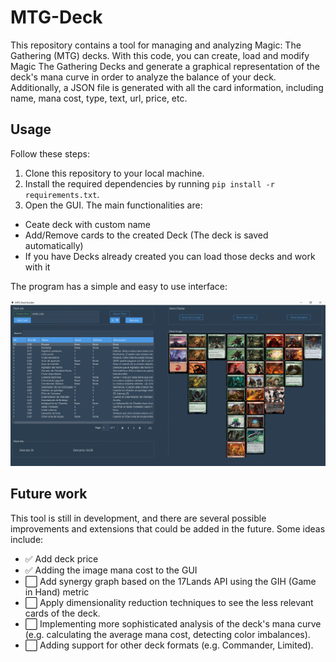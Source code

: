 # MTG-Deck
This repository contains a tool for managing and analyzing Magic: The Gathering (MTG) decks. 
With this code, you can create, load and modify Magic The Gathering Decks and generate a graphical representation of the deck's mana curve in order to analyze the balance of your deck. Additionally, a JSON file is generated with all the card information, including name, mana cost, type, text, url, price, etc.

## Usage

Follow these steps:

1. Clone this repository to your local machine.
2. Install the required dependencies by running `pip install -r requirements.txt`.
3. Open the GUI. The main functionalities are:
  - Ceate deck with custom name
  - Add/Remove cards to the created Deck (The deck is saved automatically)
  - If you have Decks already created you can load those decks and work with it

The program has a simple and easy to use interface:

![GUI](https://github.com/VictorEscribano/MTG-Deck/blob/main/Graphic%20Material/GUI_image.PNG)


## Future work

This tool is still in development, and there are several possible improvements and extensions that could be added in the future. Some ideas include:

- ✅ Add deck price
- ✅ Adding the image mana cost to the GUI
- ⬜ Add synergy graph based on the 17Lands API using the GIH (Game in Hand) metric
- ⬜ Apply dimensionality reduction techniques to see the less relevant cards of the deck.
- ⬜ Implementing more sophisticated analysis of the deck's mana curve (e.g. calculating the average mana cost, detecting color imbalances).
- ⬜ Adding support for other deck formats (e.g. Commander, Limited).
